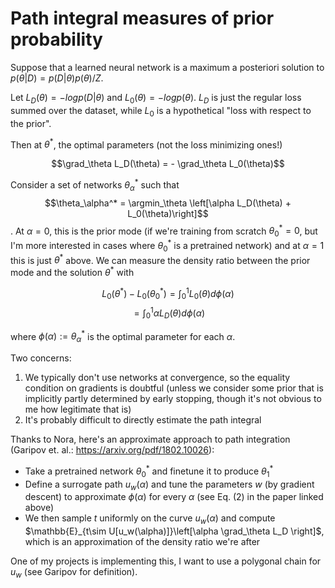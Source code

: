 # Path integral measures of prior probability

Suppose that a learned neural network is a maximum a posteriori solution to $p(\theta|D) = p(D|\theta)p(\theta)/Z$.

Let $L_D(\theta) = -log p(D|\theta)$ and $L_0(\theta) = -log p(\theta)$. $L_D$ is just the regular loss summed over the dataset, while $L_0$ is a hypothetical "loss with respect to the prior".

Then at $\theta^*$, the optimal parameters (not the loss minimizing ones!)

$$\grad_\theta L_D(\theta) = - \grad_\theta L_0(\theta)$$

Consider a set of networks $\theta_\alpha^*$ such that $$\theta_\alpha^* = \argmin_\theta \left[\alpha L_D(\theta) + L_0(\theta)\right]$$. At $\alpha=0$, this is the prior mode (if we're training from scratch $\theta_0^*=0$, but I'm more interested in cases where $\theta_0^*$ is a pretrained network) and at $\alpha=1$ this is just $\theta^*$ above. We can measure the density ratio between the prior mode and the solution $\theta^*$ with

$$L_0(\theta^*) - L_0(\theta_0^*) = \int_0^1 L_0(\theta)d\phi(\alpha)$$
$$=\int_0^1 \alpha L_D(\theta) d\phi(\alpha)$$

where $\phi(\alpha):=\theta_\alpha^*$ is the optimal parameter for each $\alpha$.

Two concerns:
 1. We typically don't use networks at convergence, so the equality condition on gradients is doubtful (unless we consider some prior that is implicitly partly determined by early stopping, though it's not obvious to me how legitimate that is)
 2. It's probably difficult to directly estimate the path integral

Thanks to Nora, here's an approximate approach to path integration (Garipov et. al.: https://arxiv.org/pdf/1802.10026):

 - Take a pretrained network $\theta_0^*$ and finetune it to produce $\theta_1^*$
 - Define a surrogate path $u_w(\alpha)$ and tune the parameters $w$ (by gradient descent) to approximate $\phi(\alpha)$ for every $\alpha$ (see Eq. (2) in the paper linked above)
 - We then sample $t$ uniformly on the curve $u_w(\alpha)$ and compute $\mathbb{E}_{t\sim U[u_w(\alpha)]}\left[\alpha \grad_\theta L_D \right]$, which is an approximation of the density ratio we're after

One of my projects is implementing this, I want to use a polygonal chain for $u_w$ (see Garipov for definition).